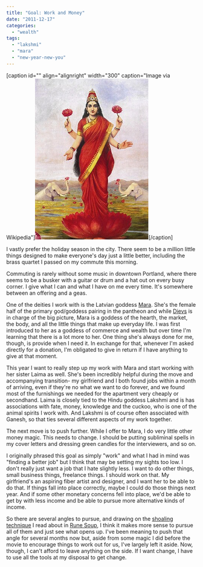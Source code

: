 ```yaml
---
title: "Goal: Work and Money"
date: "2011-12-17"
categories: 
  - "wealth"
tags: 
  - "lakshmi"
  - "mara"
  - "new-year-new-you"
---
```


\[caption id="" align="alignright" width="300" caption="Image via Wikipedia"\][![Maharaja Fateh Singh Museum, , , .](images/300px-Raja_Ravi_Varma%2C_Goddess_Lakshmi%2C_1896.jpg "Maharaja Fateh Singh Museum, , , .")](http://commons.wikipedia.org/wiki/File:Raja_Ravi_Varma%2C_Goddess_Lakshmi%2C_1896.jpg)\[/caption\]

I vastly prefer the holiday season in the city. There seem to be a million little things designed to make everyone's day just a little better, including the brass quartet I passed on my commute this morning.

Commuting is rarely without some music in downtown Portland, where there seems to be a busker with a guitar or drum and a hat out on every busy corner. I give what I can and what I have on me every time. It's somewhere between an offering and a geas.

One of the deities I work with is the Latvian goddess [Mara](http://en.wikipedia.org/wiki/M%C4%81ra "Māra"). She's the female half of the primary god/goddess pairing in the pantheon and while [Dievs](http://en.wikipedia.org/wiki/Dievas "Dievas") is in charge of the big picture, Mara is a goddess of the hearth, the market, the body, and all the little things that make up everyday life. I was first introduced to her as a goddess of commerce and wealth but over time I'm learning that there is a lot more to her. One thing she's always done for me, though, is provide when I need it. In exchange for that, whenever I'm asked directly for a donation, I'm obligated to give in return if I have anything to give at that moment.

This year I want to really step up my work with Mara and start working with her sister Laima as well. She's been incredibly helpful during the move and accompanying transition- my girlfriend and I both found jobs within a month of arriving, even if they're no what we want to do forever, and we found most of the furnishings we needed for the apartment very cheaply or secondhand. Laima is closely tied to the Hindu goddess Lakshmi and is has associations with fate, money, knowledge and the cuckoo, who is one of the animal spirits I work with. And Lakshmi is of course often associated with Ganesh, so that ties several different aspects of my work together.

The next move is to push further. While I offer to Mara, I do very little other money magic. This needs to change. I should be putting subliminal spells in my cover letters and dressing green candles for the interviewers, and so on.

I originally phrased this goal as simply "work" and what I had in mind was "finding a better job" but I think that may be setting my sights too low. I don't really just want a job that I hate slightly less. I want to do other things, small business things, freelance things. I should work on that. My girlfriend's an aspiring fiber artist and designer, and I want her to be able to do that. If things fall into place correctly, maybe I could do those things next year. And if some other monetary concerns fell into place, we'd be able to get by with less income and be able to pursue more alternative kinds of income.

So there are several angles to pursue, and drawing on the [shoaling technique](http://runesoup.com/2010/06/shoaling-making-sigil-magic-more-awesome-since-2010/) I read about in [Rune Soup](http://runesoup.com/), I think it makes more sense to pursue all of them and just see what opens up. I've been meaning to push that angle for several months now but, aside from some magic I did before the movie to encourage things to work out for us, I've largely left it aside. Now, though, I can't afford to leave anything on the side. If I want change, I have to use all the tools at my disposal to get change.
